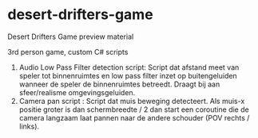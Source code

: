 # desert-drifters-game
Desert Drifters Game preview material

3rd person game, custom C# scripts

1. Audio Low Pass Filter detection script: 
  Script dat afstand meet van speler tot binnenruimtes en low pass filter inzet op buitengeluiden wanneer de speler de binnenruimtes betreedt. Draagt bij aan sfeer/realisme omgevingsgeluiden.
2. Camera pan script :
  Script dat muis beweging detecteert. Als muis-x positie groter is dan schermbreedte / 2 dan start een coroutine die de camera langzaam laat pannen naar de andere schouder (POV rechts / links).
